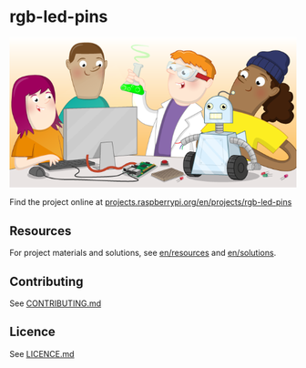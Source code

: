 # rgb-led-pins

![rgb-led-pins](banner.png)

Find the project online at [projects.raspberrypi.org/en/projects/rgb-led-pins](https://projects.raspberrypi.org/en/projects/rgb-led-pins)

## Resources
For project materials and solutions, see [en/resources](https://github.com/raspberrypilearning/rgb-led-pins/tree/master/en/resources) and [en/solutions](https://github.com/raspberrypilearning/rgb-led-pins/tree/master/en/solutions).

## Contributing
See [CONTRIBUTING.md](CONTRIBUTING.md)

## Licence
 See [LICENCE.md](LICENCE.md)
